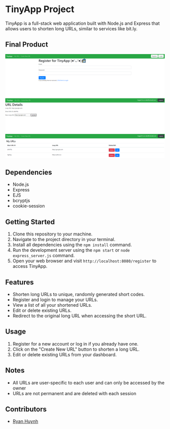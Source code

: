 # TinyApp Project

TinyApp is a full-stack web application built with Node.js and Express that allows users to shorten long URLs, similar to services like bit.ly.

## Final Product

![Screenshot of Register Page](https://github.com/booters1/tinyapp-/blob/master/docs/register_page.png?raw=true) 
![Screenshot of LongURL Details](https://github.com/booters1/tinyapp-/blob/master/docs/urls_edit.png?raw=true) 
![Screenshot of my URLs Page](https://github.com/booters1/tinyapp-/blob/master/docs/urls_page.png?raw=true) 

## Dependencies

- Node.js
- Express
- EJS
- bcryptjs
- cookie-session

## Getting Started

1. Clone this repository to your machine.
2. Navigate to the project directory in your terminal.
3. Install all dependencies using the `npm install`  command.
4. Run the development server using the `npm start` or `node express_server.js` command.
5. Open your web browser and visit `http://localhost:8080/register` to access TinyApp.

## Features

- Shorten long URLs to unique, randomly generated short codes.
- Register and login to manage your URLs.
- View a list of all your shortened URLs.
- Edit or delete existing URLs.
- Redirect to the original long URL when accessing the short URL.

## Usage

1. Register for a new account or log in if you already have one.
2. Click on the "Create New URL" button to shorten a long URL.
3. Edit or delete existing URLs from your dashboard.

## Notes

- All URLs are user-specific to each user and can only be accessed by the owner
- URLs are not permanent and are deleted with each session

## Contributors

- [Ryan Huynh](https://github.com/booters1) 